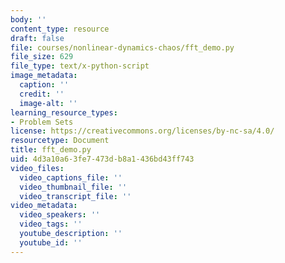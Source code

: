 ```yaml
---
body: ''
content_type: resource
draft: false
file: courses/nonlinear-dynamics-chaos/fft_demo.py
file_size: 629
file_type: text/x-python-script
image_metadata:
  caption: ''
  credit: ''
  image-alt: ''
learning_resource_types:
- Problem Sets
license: https://creativecommons.org/licenses/by-nc-sa/4.0/
resourcetype: Document
title: fft_demo.py
uid: 4d3a10a6-3fe7-473d-b8a1-436bd43ff743
video_files:
  video_captions_file: ''
  video_thumbnail_file: ''
  video_transcript_file: ''
video_metadata:
  video_speakers: ''
  video_tags: ''
  youtube_description: ''
  youtube_id: ''
---
```

